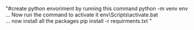 "#create python envoriment
 by running this command 
 python -m venv env 
 ... Now run the command to activate it 
 env\Scripts\activate.bat   
 ... now install all the packages 
 pip install -r requirments.txt " 
